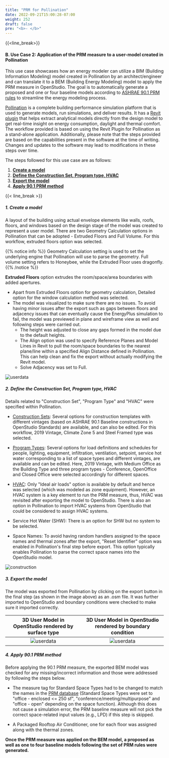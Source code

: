 ```yaml
---
title: "PRM for Pollination"
date: 2022-09-21T15:00:28-07:00
weight: 252
draft: false
pre: "<b>- </b>"
---
```


{{<line_break>}}

#### B. Use Case 2: Application of the PRM measure to a user-model created in Pollination

This use case showcases how an energy modeler can utilize a BIM (Building Information Modeling) model created in Pollination by an architect/engineer and can translate it to a BEM (Building Energy Modeling) model to apply the PRM measure in OpenStudio. The goal is to automatically generate a proposed and one or four baseline models according to [ASHRAE 90.1 PRM rules](/BEM-for-PRM/overview/ashrae) to streamline the energy modeling process. 

[Pollination](https://www.pollination.cloud/) is a complete building performance simulation platform that is used to generate models, run simulations, and deliver results. It has a [Revit plugin](https://www.pollination.cloud/revit-plugin) that helps extract analytical models directly from the design model to get real-time insight on energy consumption, daylight and thermal comfort. The workflow provided is based on using the Revit Plugin for Pollination as a stand-alone application. Additionally, please note that the steps provided are based on the capabilities present in the software at the time of writing. Changes and updates to the software may lead to modifications in these steps over time. 

The steps followed for this use case are as follows:

1. [**Create a model**](#1-create-a-model)
2. [**Define the Construction Set, Program type, HVAC**](#2-define-the-construction-set-program-type-hvac)
3. [**Export the model**](#3-export-the-model)
4. [**Apply 90.1 PRM method**](#4-apply-901-prm-method)

{{< line_break >}}

##### **1. Create a model**
A layout of the building using actual envelope elements like walls, roofs, floors, and windows based on the design stage of the model was created to represent a user model. There are two Geometry Calculation options in Pollination that can be adopted - Extruded Floors and Full Volume. For this workflow, extruded floors option was selected. 

{{% notice info %}}
Geometry Calculation setting is used to set the underlying engine that Pollination will use to parse the geometry. Full volume setting refers to Honeybee, while the Extruded Floor uses dragonfly.
{{% /notice %}}


**Extruded Floors** option extrudes the room/space/area boundaries with added apertures. 

   - Apart from Extruded Floors option for geometry calculation, Detailed option for the window calculation method was selected. 
   - The model was visualized to make sure there are no issues. To avoid having minor issues after the export such as gaps between floors and adjacency issues that can eventually cause the EnergyPlus simulation to fail, the model was previewed in plane and wireframe view as well and following steps were carried out. 
      - The height was adjusted to close any gaps formed in the model due to the default heights. 
      - The Align option was used to specify Reference Planes and Model Lines in Revit to pull the room/space boundaries to the nearest plane/line within a specified Align Distance defined in Pollination. This can help clean and fix the export without actually modifying the Revit model. 
      - Solve Adjacency was set to Full. 

![userdata](/BEM-for-PRM/get_start/UseCase_Workflows/images/DD_Extr_Step6_After_Fix.png?width=700px&align=right&classes=border,alignCenter)

##### **2. Define the Construction Set, Program type, HVAC**
Details related to "Construction Set", "Program Type" and "HVAC" were specified within Pollination.
    
  - [Construction Sets](https://docs.pollination.cloud/user-manual/rhino-plugin/energy-modeling/assign-construction-sets): Several options for construction templates with different vintages (based on ASHRAE 90.1 Baseline constructions in OpenStudio Standards) are available, and can also be edited. For this workflow, 2019 Vintage, Climate Zone 5 and Steel Framed type was selected. 

  - [Program Types](https://docs.pollination.cloud/user-manual/rhino-plugin/energy-modeling/assign-program-types): Several options for load definitions and schedules for people, lighting, equipment, infiltration, ventilation, setpoint, service hot water corresponding to a list of space types and different vintages, are available and can be edited. Here, 2019 Vintage, with Medium Office as the Building Type and three program types - Conference, OpenOffice and Closed Office were selected accordingly for different spaces. 

  - [HVAC](https://docs.pollination.cloud/user-manual/rhino-plugin/energy-modeling/assign-hvac-systems): Only "Ideal air loads" option is available by default and hence was selected (which was modeled as zone equipment). However, an HVAC system is a key element to run the PRM measure, thus, HVAC was revisited after exporting the model to OpenStudio. 
    There is also an option in Pollination to import HVAC systems from OpenStudio that could be considered to assign HVAC systems. 

  - Service Hot Water (SHW): There is an option for SHW but no system to be selected.

  - Space Names: To avoid having random handlers assigned to the space names and thermal zones after the export, "Reset Identifier" option was enabled in Pollination's final step before export. This option typically enables Pollination to parse the correct space names into the OpenStudio model. 

![construction](/BEM-for-PRM/get_start/UseCase_Workflows/images/Constructionsets_programtype_HVAC.png?width=700px&align=right&classes=border,alignCenter)

##### **3. Export the model**
The model was exported from Pollination by clicking on the export button in the final step (as shown in the image above) as an .osm file. It was further imported to OpenStudio and boundary conditions were checked to make sure it imported correctly. 

|3D User Model in OpenStudio rendered by surface type| 3D User Model in OpenStudio rendered by boundary condition |
|:-:|:-:|
|![userdata](/BEM-for-PRM/get_start/UseCase_Workflows/images/Pollination_OpenStudio_Model.png?width=500px&align=right&classes=border,alignCenter)|![userdata](/BEM-for-PRM/get_start/UseCase_Workflows/images/Pollination_Boundary_Condition_model.png?width=500px&align=right&classes=border,alignCenter)|

##### **4. Apply 90.1 PRM method**
Before applying the 90.1 PRM measure, the exported BEM model was checked for any missing/incorrect information and those were addressed by following the steps below.

- The measure tag for Standard Space Types had to be changed to match the names in the [PRM database](/BEM-for-PRM/user_guide/add_compliance_data/building_type/user_data_building) (Standard Space Types were set to "office - enclosed <= 250 sf", "conference/meeting/multipurpose" and "office - open" depending on the space function). Although this does not cause a simulation error, the PRM baseline measure will not pick the correct space-related input values (e.g., LPD) if this step is skipped.  

- A Packaged Rooftop Air Conditioner, one for each floor was assigned along with the thermal zones. 

**Once the PRM measure was applied on the BEM model, a proposed as well as one to four baseline models following the set of PRM rules were generated.**


